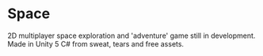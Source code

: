 # Space
2D multiplayer space exploration and 'adventure' game still in development. Made in Unity 5 C# from sweat, tears and free assets.